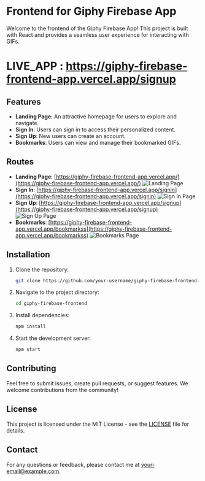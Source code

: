 # Frontend for Giphy Firebase App

Welcome to the frontend of the Giphy Firebase App! This project is built with React and provides a seamless user experience for interacting with GIFs.

# LIVE_APP : https://giphy-firebase-frontend-app.vercel.app/signup

## Features

- **Landing Page**: An attractive homepage for users to explore and navigate.
- **Sign In**: Users can sign in to access their personalized content.
- **Sign Up**: New users can create an account.
- **Bookmarks**: Users can view and manage their bookmarked GIFs.

## Routes

- **Landing Page**: [https://giphy-firebase-frontend-app.vercel.app/](https://giphy-firebase-frontend-app.vercel.app/)
  ![Landing Page](https://github.com/user-attachments/assets/d4d0f6a9-84b5-4aa1-a950-e55be1c8324a)
- **Sign In**: [https://giphy-firebase-frontend-app.vercel.app/signin](https://giphy-firebase-frontend-app.vercel.app/signin)
  ![Sign In Page](https://github.com/user-attachments/assets/828b2268-7737-4d2c-9ad2-feb8973a1588)
- **Sign Up**: [https://giphy-firebase-frontend-app.vercel.app/signup](https://giphy-firebase-frontend-app.vercel.app/signup)
  ![Sign Up Page](https://github.com/user-attachments/assets/b2a617ba-9864-47f7-ae0f-e593fa298da1)
- **Bookmarks**: [https://giphy-firebase-frontend-app.vercel.app/bookmarkss](https://giphy-firebase-frontend-app.vercel.app/bookmarkss)
  ![Bookmarks Page](https://github.com/user-attachments/assets/6f9a6dc7-620a-4842-b65f-37e4cf1d7b65)

## Installation

1. Clone the repository:
    ```bash
    git clone https://github.com/your-username/giphy-firebase-frontend.git
    ```
2. Navigate to the project directory:
    ```bash
    cd giphy-firebase-frontend
    ```
3. Install dependencies:
    ```bash
    npm install
    ```
4. Start the development server:
    ```bash
    npm start
    ```

## Contributing

Feel free to submit issues, create pull requests, or suggest features. We welcome contributions from the community!

## License

This project is licensed under the MIT License - see the [LICENSE](LICENSE) file for details.

## Contact

For any questions or feedback, please contact me at [your-email@example.com](mailto:your-email@example.com).
